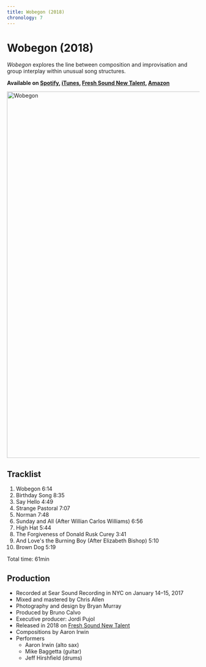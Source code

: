 ```yaml
---
title: Wobegon (2018)
chronology: 7
---
```


# Wobegon (2018)

*Wobegon* explores the line between composition and improvisation and group interplay within unusual song structures.

**Available on [Spotify](https://open.spotify.com/album/5oZ2lQ4D4lDamA8dQObxsS), [iTunes](https://itunes.apple.com/us/album/wobegon-feat-aaron-irwin-mike-bagetta-jeff-hirshfield/1374467759), [Fresh Sound New Talent](https://www.freshsoundrecords.com/aaron-irwin-albums/6686-wobegon.html), [Amazon](https://www.amazon.com/Wobegon-Aaron-Irwin-Trio/dp/B07CJ256PM/)**

<img
  alt="Wobegon"
  width="960"
  height="960"
  src="https://images-na.ssl-images-amazon.com/images/I/91EAx-2EUBL._SL960_.jpg"
  />

## Tracklist

1. Wobegon 6:14
2. Birthday Song 8:35
3. Say Hello 4:49
4. Strange Pastoral 7:07
5. Norman 7:48
6. Sunday and All (After Willian Carlos Williams) 6:56
7. High Hat 5:44
8. The Forgiveness of Donald Rusk Curey 3:41
9. And Love's the Burning Boy (After Elizabeth Bishop) 5:10
10. Brown Dog 5:19

Total time: 61min

## Production

- Recorded at Sear Sound Recording in NYC on January 14–15, 2017
- Mixed and mastered by Chris Allen
- Photography and design by Bryan Murray
- Produced by Bruno Calvo
- Executive producer: Jordi Pujol
- Released in 2018 on [Fresh Sound New Talent](https://www.freshsoundrecords.com/aaron-irwin-albums/6686-wobegon.html)
- Compositions by Aaron Irwin
- Performers
  - Aaron Irwin (alto sax)
  - Mike Baggetta (guitar)
  - Jeff Hirshfield (drums)
